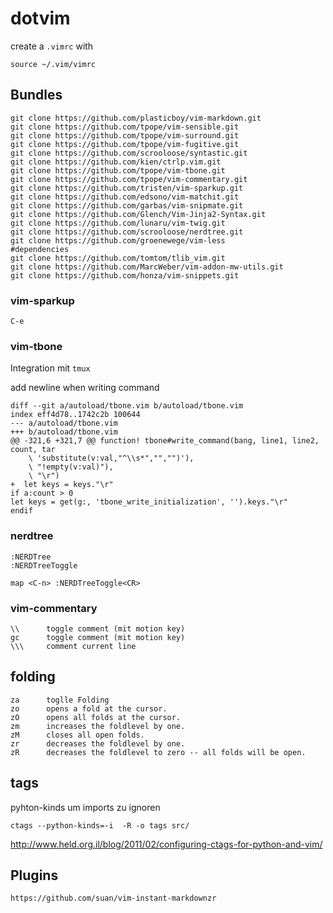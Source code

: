 dotvim
======

create a `.vimrc` with

    source ~/.vim/vimrc


Bundles
-------

	git clone https://github.com/plasticboy/vim-markdown.git
	git clone https://github.com/tpope/vim-sensible.git
	git clone https://github.com/tpope/vim-surround.git
	git clone https://github.com/tpope/vim-fugitive.git
	git clone https://github.com/scrooloose/syntastic.git
	git clone https://github.com/kien/ctrlp.vim.git
	git clone https://github.com/tpope/vim-tbone.git
	git clone https://github.com/tpope/vim-commentary.git
    git clone https://github.com/tristen/vim-sparkup.git
    git clone https://github.com/edsono/vim-matchit.git
    git clone https://github.com/garbas/vim-snipmate.git
    git clone https://github.com/Glench/Vim-Jinja2-Syntax.git
    git clone https://github.com/lunaru/vim-twig.git
    git clone https://github.com/scrooloose/nerdtree.git
    git clone https://github.com/groenewege/vim-less
    #dependencies
    git clone https://github.com/tomtom/tlib_vim.git
    git clone https://github.com/MarcWeber/vim-addon-mw-utils.git
    git clone https://github.com/honza/vim-snippets.git


### vim-sparkup

    C-e

### vim-tbone
Integration mit `tmux` 

add newline when writing command 

	diff --git a/autoload/tbone.vim b/autoload/tbone.vim
	index eff4d78..1742c2b 100644
	--- a/autoload/tbone.vim
	+++ b/autoload/tbone.vim
	@@ -321,6 +321,7 @@ function! tbone#write_command(bang, line1, line2, count, tar
		\ 'substitute(v:val,"^\\s*","","")'),
		\ "!empty(v:val)"),
		\ "\r")
	+  let keys = keys."\r"
	if a:count > 0
	let keys = get(g:, 'tbone_write_initialization', '').keys."\r"
	endif


### nerdtree

    :NERDTree
    :NERDTreeToggle

    map <C-n> :NERDTreeToggle<CR>

### vim-commentary

    \\      toggle comment (mit motion key)
    gc      toggle comment (mit motion key)
    \\\     comment current line

## folding

    za      toglle Folding
    zo      opens a fold at the cursor.
    zO      opens all folds at the cursor.
    zm      increases the foldlevel by one.
    zM      closes all open folds.
    zr      decreases the foldlevel by one.
    zR      decreases the foldlevel to zero -- all folds will be open.

## tags

pyhton-kinds um imports zu ignoren

    ctags --python-kinds=-i  -R -o tags src/

http://www.held.org.il/blog/2011/02/configuring-ctags-for-python-and-vim/

Plugins
-------

	https://github.com/suan/vim-instant-markdownzr


